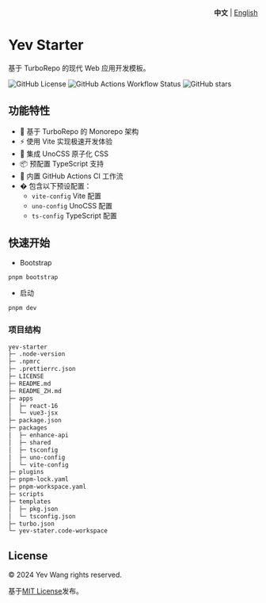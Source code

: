 <div align="right">
  <strong>中文</strong> | <a href="https://github.com/wangyewei/yev-starter/blob/main/README.md">English</a>
</div>

# Yev Starter

基于 TurboRepo 的现代 Web 应用开发模板。

![GitHub License](https://img.shields.io/github/license/wangyewei/yev-stater)
![GitHub Actions Workflow Status](https://img.shields.io/github/actions/workflow/status/wangyewei/yev-starter/.github%2Fworkflows%2Fci.yaml)
![GitHub stars](https://img.shields.io/github/stars/wangyewei/yev-starter?style=social)

## 功能特性

- 🚀 基于 TurboRepo 的 Monorepo 架构
- ⚡ 使用 Vite 实现极速开发体验
- 🎨 集成 UnoCSS 原子化 CSS
- 📦 预配置 TypeScript 支持
- 🔄 内置 GitHub Actions CI 工作流
- � 包含以下预设配置：
  - `vite-config` Vite 配置
  - `uno-config` UnoCSS 配置
  - `ts-config` TypeScript 配置
 
 
## 快速开始

- Bootstrap

```sh
pnpm bootstrap
```

- 启动

```sh
pnpm dev
```

### 项目结构

```sh
yev-starter
├─ .node-version
├─ .npmrc
├─ .prettierrc.json
├─ LICENSE
├─ README.md
├─ README_ZH.md
├─ apps
│  ├─ react-16
│  └─ vue3-jsx
├─ package.json
├─ packages
│  ├─ enhance-api
│  ├─ shared
│  ├─ tsconfig
│  ├─ uno-config
│  └─ vite-config
├─ plugins
├─ pnpm-lock.yaml
├─ pnpm-workspace.yaml
├─ scripts
├─ templates
│  ├─ pkg.json
│  └─ tsconfig.json
├─ turbo.json
└─ yev-stater.code-workspace
```

## License

&copy; 2024 Yev Wang rights reserved.

基于[MIT License](https://github.com/wangyewei/yev/blob/main/LICENSE)发布。
